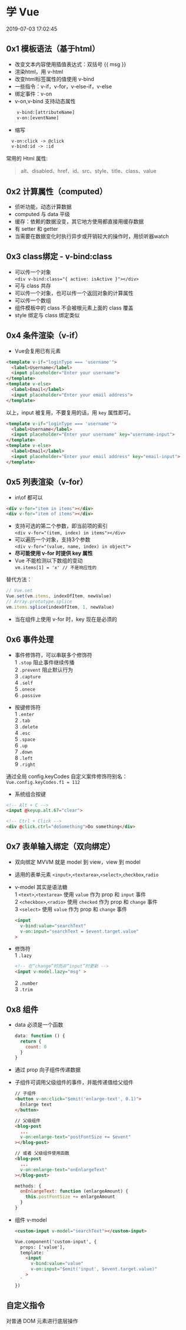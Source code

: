 # 学 Vue

2019-07-03 17:02:45

## 0x1 模板语法（基于html）

- 改变文本内容使用插值表达式：双括号 {{ msg }}
- 渲染html，用 v-html
- 改变html标签属性的值使用 v-bind
- 一些指令：v-if，v-for，v-else-if，v-else
- 绑定事件：v-on
- v-on,v-bind 支持动态属性

```html
    v-bind:[attributeName]
    v-on:[eventName]
```

- 缩写

```html
  v-on:click -> @click
  v-bind:id -> :id
```

常用的 Html 属性:
>alt、disabled、href、id、src、style、title、class、value

## 0x2 计算属性（computed）

- 侦听功能，动态计算数据
- computed 与 data 平级
- 缓存：依赖的数据没变，其它地方使用都直接用缓存数据
- 有 setter 和 getter
- 当需要在数据变化时执行异步或开销较大的操作时，用侦听器watch

## 0x3 class绑定 - v-bind:class

- 可以传一个对象  
`<div v-bind:class="{ active: isActive }"></div>`
- 可与 class 共存
- 可以传一个对象，也可以传一个返回对象的计算属性
- 可以传一个数组
- 组件模板中的 class 不会被根元素上面的 class 覆盖
- style 绑定与 class 绑定类似

## 0x4 条件渲染（v-if）

- Vue会复用已有元素

```html
<template v-if="loginType === 'username'">
  <label>Username</label>
  <input placeholder="Enter your username">
</template>
<template v-else>
  <label>Email</label>
  <input placeholder="Enter your email address">
</template>
```

以上，input 被复用，不要复用的话，用 `key` 属性即可。

```html
<template v-if="loginType === 'username'">
  <label>Username</label>
  <input placeholder="Enter your username" key="username-input">
</template>
<template v-else>
  <label>Email</label>
  <input placeholder="Enter your email address" key="email-input">
</template>
```

## 0x5 列表渲染（v-for）

- in\of 都可以

```html
<div v-for="item in items"></div>
<div v-for="item of items"></div>
```

- 支持可选的第二个参数，即当前项的索引  
  `<div v-for="(item, index) in items"></div>`
- 可以遍历一个对象，支持3个参数  
`<div v-for="(value, name, index) in object">`
- **尽可能使用 v-for 时提供 key 属性**
- Vue 不能检测以下数组的变动  
  `vm.items[1] = 'x' // 不是响应性的`

替代方法：
  
  ```javascript
  // Vue.set
  Vue.set(vm.items, indexOfItem, newValue)  
  // Array.prototype.splice
  vm.items.splice(indexOfItem, 1, newValue)
  ```

- 当在组件上使用 v-for 时，key 现在是必须的

## 0x6 事件处理

- 事件修饰符，可以串联多个修饰符  
1 `.stop` 阻止事件继续传播  
2 `.prevent` 阻止默认行为  
3 `.capture`  
4 `.self`  
5 `.onece`  
6 `.passive`

- 按键修饰符  
1 `.enter`  
2 `.tab`  
3 `.delete`  
4 `.esc`  
5 `.space`  
6 `.up`  
7 `.down`  
8 `.left`  
9 `.right`  

通过全局 config.keyCodes 自定义案件修饰符别名：  
`Vue.config.keyCodes.f1 = 112`

- 系统组合按键

```html
<!-- Alt + C -->
<input @keyup.alt.67="clear">

<!-- Ctrl + Click -->
<div @click.ctrl="doSomething">Do something</div>
```

## 0x7 表单输入绑定（双向绑定）

- 双向绑定 MVVM 就是 model 到 view，view 到 model
- 适用的表单元素 `<input>`,`<textarea>`,`<select>`,`checkbox`,`radio`
- v-model 其实是语法糖  
1  `<text>`,`<textarea>` 使用 `value` 作为 prop 和 `input` 事件  
2 `<checkbox>`,`<radio>` 使用 `checked` 作为 prop 和 `change` 事件  
3 `<select>` 使用 `value` 作为 prop 和 `change` 事件

  ```html
  <input
    v-bind:value="searchText"
    v-on:input="searchText = $event.target.value"
  >
  ```

- 修饰符  
  1 `.lazy`

  ```html
  <!-- 在“change”时而非“input”时更新 -->
  <input v-model.lazy="msg" >
  ```

  2 `.number`  
  3 `.trim`  

## 0x8 组件

- data 必须是一个函数

  ```js
  data: function () {
    return {
      count: 0
    }
  }
  ```

- 通过 prop 向子组件传递数据
- 子组件可调用父级组件的事件，并能传递值给父组件

  ```html
  // 子组件
  <button v-on:click="$emit('enlarge-text', 0.1)">
    Enlarge text
  </button>

  // 父级组件
  <blog-post
    ...
    v-on:enlarge-text="postFontSize += $event"
  ></blog-post>

  // 或者 父级组件使用函数
  <blog-post
    ...
    v-on:enlarge-text="onEnlargeText"
  ></blog-post>
  ```

  ```javascript
  methods: {
    onEnlargeText: function (enlargeAmount) {
      this.postFontSize += enlargeAmount
    }
  }
  ```

- 组件 v-model

  ```html
  <custom-input v-model="searchText"></custom-input>

  Vue.component('custom-input', {
    props: ['value'],
    template: `
      <input
        v-bind:value="value"
        v-on:input="$emit('input', $event.target.value)"
      >
    `
  })
  ```
  
## 自定义指令

对普通 DOM 元素进行底层操作
